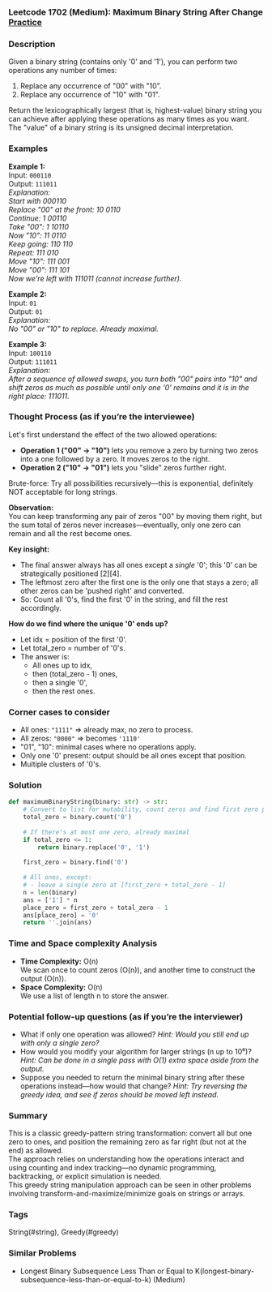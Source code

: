### Leetcode 1702 (Medium): Maximum Binary String After Change [Practice](https://leetcode.com/problems/maximum-binary-string-after-change)

### Description  
Given a binary string (contains only '0' and '1'), you can perform two operations any number of times:  
1. Replace any occurrence of "00" with "10".
2. Replace any occurrence of "10" with "01".

Return the lexicographically largest (that is, highest-value) binary string you can achieve after applying these operations as many times as you want. The "value" of a binary string is its unsigned decimal interpretation.

### Examples  

**Example 1:**  
Input: `000110`  
Output: `111011`  
*Explanation:  
Start with 000110  
Replace "00" at the front: 10 0110  
Continue: 1 00110  
Take "00": 1 10110  
Now "10": 11 0110  
Keep going: 110 110  
Repeat: 111 010  
Move "10": 111 001  
Move "00": 111 101  
Now we're left with 111011 (cannot increase further).*

**Example 2:**  
Input: `01`  
Output: `01`  
*Explanation:  
No "00" or "10" to replace. Already maximal.*

**Example 3:**  
Input: `100110`  
Output: `111011`  
*Explanation:  
After a sequence of allowed swaps, you turn both "00" pairs into "10" and shift zeros as much as possible until only one '0' remains and it is in the right place: 111011.*

### Thought Process (as if you’re the interviewee)  
Let's first understand the effect of the two allowed operations:

- **Operation 1 ("00" → "10")** lets you remove a zero by turning two zeros into a one followed by a zero. It moves zeros to the right.
- **Operation 2 ("10" → "01")** lets you "slide" zeros further right.

Brute-force: Try all possibilities recursively—this is exponential, definitely NOT acceptable for long strings.

**Observation:**  
You can keep transforming any pair of zeros "00" by moving them right, but the sum total of zeros never increases—eventually, only one zero can remain and all the rest become ones.

**Key insight:**  
- The final answer always has all ones except a *single* '0'; this '0' can be strategically positioned [2][4].
- The leftmost zero after the first one is the only one that stays a zero; all other zeros can be 'pushed right' and converted.
- So: Count all '0's, find the first '0' in the string, and fill the rest accordingly.

**How do we find where the unique '0' ends up?**  
- Let idx = position of the first '0'.
- Let total_zero = number of '0's.
- The answer is:  
  - All ones up to idx,
  - then (total_zero - 1) ones,
  - then a single '0',
  - then the rest ones.

### Corner cases to consider  
- All ones: `"1111"` ⇒ already max, no zero to process.
- All zeros: `"0000"` ⇒ becomes `'1110'`
- "01", "10": minimal cases where no operations apply.
- Only one '0' present: output should be all ones except that position.
- Multiple clusters of '0's.

### Solution

```python
def maximumBinaryString(binary: str) -> str:
    # Convert to list for mutability, count zeros and find first zero position
    total_zero = binary.count('0')
    
    # If there's at most one zero, already maximal
    if total_zero <= 1:
        return binary.replace('0', '1')
    
    first_zero = binary.find('0')
    
    # All ones, except:
    # - leave a single zero at [first_zero + total_zero - 1]
    n = len(binary)
    ans = ['1'] * n
    place_zero = first_zero + total_zero - 1
    ans[place_zero] = '0'
    return ''.join(ans)
```

### Time and Space complexity Analysis  

- **Time Complexity:** O(n)  
  We scan once to count zeros (O(n)), and another time to construct the output (O(n)).
- **Space Complexity:** O(n)  
  We use a list of length n to store the answer.

### Potential follow-up questions (as if you’re the interviewer)  

- What if only one operation was allowed?
  *Hint: Would you still end up with only a single zero?*
- How would you modify your algorithm for larger strings (n up to 10⁶)?
  *Hint: Can be done in a single pass with O(1) extra space aside from the output.*
- Suppose you needed to return the minimal binary string after these operations instead—how would that change?
  *Hint: Try reversing the greedy idea, and see if zeros should be moved left instead.*

### Summary
This is a classic greedy-pattern string transformation: convert all but one zero to ones, and position the remaining zero as far right (but not at the end) as allowed.  
The approach relies on understanding how the operations interact and using counting and index tracking—no dynamic programming, backtracking, or explicit simulation is needed.  
This greedy string manipulation approach can be seen in other problems involving transform-and-maximize/minimize goals on strings or arrays.

### Tags
String(#string), Greedy(#greedy)

### Similar Problems
- Longest Binary Subsequence Less Than or Equal to K(longest-binary-subsequence-less-than-or-equal-to-k) (Medium)